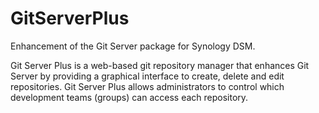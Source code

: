 # GitServerPlus
Enhancement of the Git Server package for Synology DSM.

Git Server Plus is a web-based git repository manager that enhances Git Server by providing a graphical interface to create, delete and edit repositories. Git Server Plus allows administrators to control which development teams (groups) can access each repository.